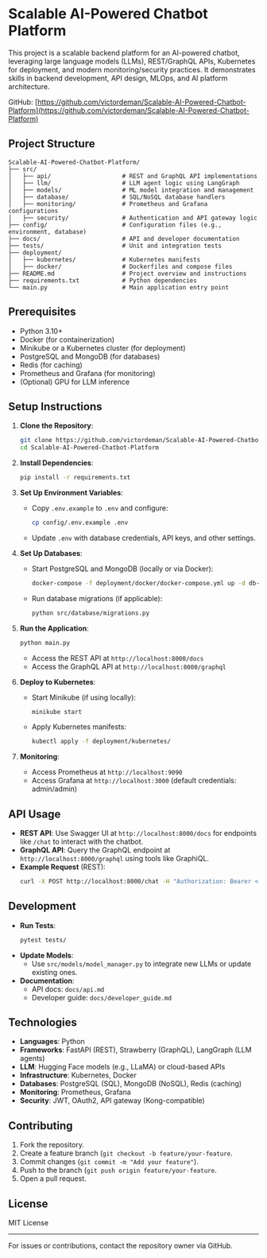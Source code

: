 # Scalable AI-Powered Chatbot Platform

This project is a scalable backend platform for an AI-powered chatbot, leveraging large language models (LLMs), REST/GraphQL APIs, Kubernetes for deployment, and modern monitoring/security practices. It demonstrates skills in backend development, API design, MLOps, and AI platform architecture.

GitHub: [https://github.com/victordeman/Scalable-AI-Powered-Chatbot-Platform](https://github.com/victordeman/Scalable-AI-Powered-Chatbot-Platform)

## Project Structure
```
Scalable-AI-Powered-Chatbot-Platform/
├── src/
│   ├── api/                    # REST and GraphQL API implementations
│   ├── llm/                    # LLM agent logic using LangGraph
│   ├── models/                 # ML model integration and management
│   ├── database/               # SQL/NoSQL database handlers
│   ├── monitoring/             # Prometheus and Grafana configurations
│   ├── security/               # Authentication and API gateway logic
├── config/                     # Configuration files (e.g., environment, database)
├── docs/                       # API and developer documentation
├── tests/                      # Unit and integration tests
├── deployment/
│   ├── kubernetes/             # Kubernetes manifests
│   ├── docker/                 # Dockerfiles and compose files
├── README.md                   # Project overview and instructions
├── requirements.txt            # Python dependencies
└── main.py                     # Main application entry point
```

## Prerequisites
- Python 3.10+
- Docker (for containerization)
- Minikube or a Kubernetes cluster (for deployment)
- PostgreSQL and MongoDB (for databases)
- Redis (for caching)
- Prometheus and Grafana (for monitoring)
- (Optional) GPU for LLM inference

## Setup Instructions
1. **Clone the Repository**:
   ```bash
   git clone https://github.com/victordeman/Scalable-AI-Powered-Chatbot-Platform.git
   cd Scalable-AI-Powered-Chatbot-Platform
   ```

2. **Install Dependencies**:
   ```bash
   pip install -r requirements.txt
   ```

3. **Set Up Environment Variables**:
   - Copy `.env.example` to `.env` and configure:
     ```bash
     cp config/.env.example .env
     ```
   - Update `.env` with database credentials, API keys, and other settings.

4. **Set Up Databases**:
   - Start PostgreSQL and MongoDB (locally or via Docker):
     ```bash
     docker-compose -f deployment/docker/docker-compose.yml up -d db-postgres db-mongo redis
     ```
   - Run database migrations (if applicable):
     ```bash
     python src/database/migrations.py
     ```

5. **Run the Application**:
   ```bash
   python main.py
   ```
   - Access the REST API at `http://localhost:8000/docs`
   - Access the GraphQL API at `http://localhost:8000/graphql`

6. **Deploy to Kubernetes**:
   - Start Minikube (if using locally):
     ```bash
     minikube start
     ```
   - Apply Kubernetes manifests:
     ```bash
     kubectl apply -f deployment/kubernetes/
     ```

7. **Monitoring**:
   - Access Prometheus at `http://localhost:9090`
   - Access Grafana at `http://localhost:3000` (default credentials: admin/admin)

## API Usage
- **REST API**: Use Swagger UI at `http://localhost:8000/docs` for endpoints like `/chat` to interact with the chatbot.
- **GraphQL API**: Query the GraphQL endpoint at `http://localhost:8000/graphql` using tools like GraphiQL.
- **Example Request** (REST):
  ```bash
  curl -X POST http://localhost:8000/chat -H "Authorization: Bearer <your-token>" -d '{"message": "Hello, how can you help me?"}'
  ```

## Development
- **Run Tests**:
  ```bash
  pytest tests/
  ```
- **Update Models**:
  - Use `src/models/model_manager.py` to integrate new LLMs or update existing ones.
- **Documentation**:
  - API docs: `docs/api.md`
  - Developer guide: `docs/developer_guide.md`

## Technologies
- **Languages**: Python
- **Frameworks**: FastAPI (REST), Strawberry (GraphQL), LangGraph (LLM agents)
- **LLM**: Hugging Face models (e.g., LLaMA) or cloud-based APIs
- **Infrastructure**: Kubernetes, Docker
- **Databases**: PostgreSQL (SQL), MongoDB (NoSQL), Redis (caching)
- **Monitoring**: Prometheus, Grafana
- **Security**: JWT, OAuth2, API gateway (Kong-compatible)

## Contributing
1. Fork the repository.
2. Create a feature branch (`git checkout -b feature/your-feature`.
3. Commit changes (`git commit -m "Add your feature"`).
4. Push to the branch (`git push origin feature/your-feature`.
5. Open a pull request.

## License
MIT License

---
For issues or contributions, contact the repository owner via GitHub.
